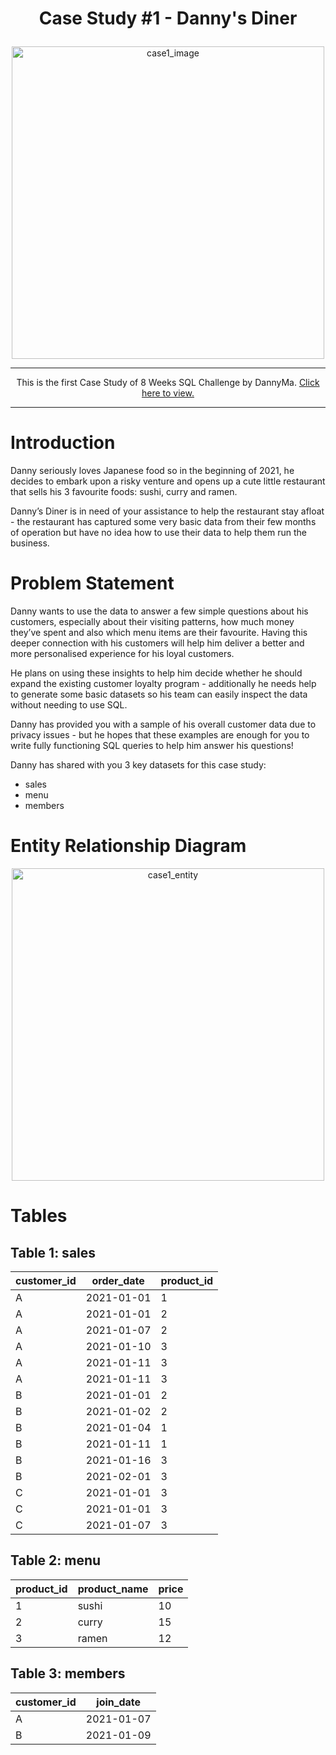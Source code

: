 <h1><p align="center"> Case Study #1 - Danny's Diner </p></h1>

<div align='center'><img src="https://8weeksqlchallenge.com/images/case-study-designs/1.png" alt="case1_image" width="500"/></div>
<hr>
<p align='center'>This is the first Case Study of 8 Weeks SQL Challenge by DannyMa.
<a href="https://8weeksqlchallenge.com/case-study-4/" rel="nofollow">Click here to view.</a>
</p>
<hr>


# Introduction
Danny seriously loves Japanese food so in the beginning of 2021, he decides to embark upon a risky venture and opens up a cute little restaurant that sells his 3 favourite foods: sushi, curry and ramen.

Danny’s Diner is in need of your assistance to help the restaurant stay afloat - the restaurant has captured some very basic data from their few months of operation but have no idea how to use their data to help them run the business.

# Problem Statement
Danny wants to use the data to answer a few simple questions about his customers, especially about their visiting patterns, how much money they’ve spent and also which menu items are their favourite. Having this deeper connection with his customers will help him deliver a better and more personalised experience for his loyal customers.

He plans on using these insights to help him decide whether he should expand the existing customer loyalty program - additionally he needs help to generate some basic datasets so his team can easily inspect the data without needing to use SQL.

Danny has provided you with a sample of his overall customer data due to privacy issues - but he hopes that these examples are enough for you to write fully functioning SQL queries to help him answer his questions!

Danny has shared with you 3 key datasets for this case study:

- sales
- menu
- members

# Entity Relationship Diagram
<div align='center'><img src="https://github.com/user-attachments/assets/c090890c-aa6d-4865-9f65-1453a609c4b4" alt='case1_entity' width='500'></div>

# Tables 
 ## Table 1: sales
 <table>
    <thead>
      <tr>
        <th>customer_id</th>
        <th>order_date</th>
        <th>product_id</th>
      </tr>
    </thead>
    <tbody>
      <tr>
        <td>A</td>
        <td>2021-01-01</td>
        <td>1</td>
      </tr>
      <tr>
        <td>A</td>
        <td>2021-01-01</td>
        <td>2</td>
      </tr>
      <tr>
        <td>A</td>
        <td>2021-01-07</td>
        <td>2</td>
      </tr>
      <tr>
        <td>A</td>
        <td>2021-01-10</td>
        <td>3</td>
      </tr>
      <tr>
        <td>A</td>
        <td>2021-01-11</td>
        <td>3</td>
      </tr>
      <tr>
        <td>A</td>
        <td>2021-01-11</td>
        <td>3</td>
      </tr>
      <tr>
        <td>B</td>
        <td>2021-01-01</td>
        <td>2</td>
      </tr>
      <tr>
        <td>B</td>
        <td>2021-01-02</td>
        <td>2</td>
      </tr>
      <tr>
        <td>B</td>
        <td>2021-01-04</td>
        <td>1</td>
      </tr>
      <tr>
        <td>B</td>
        <td>2021-01-11</td>
        <td>1</td>
      </tr>
      <tr>
        <td>B</td>
        <td>2021-01-16</td>
        <td>3</td>
      </tr>
      <tr>
        <td>B</td>
        <td>2021-02-01</td>
        <td>3</td>
      </tr>
      <tr>
        <td>C</td>
        <td>2021-01-01</td>
        <td>3</td>
      </tr>
      <tr>
        <td>C</td>
        <td>2021-01-01</td>
        <td>3</td>
      </tr>
      <tr>
        <td>C</td>
        <td>2021-01-07</td>
        <td>3</td>
      </tr>
    </tbody>
  </table>

## Table 2: menu
<table>
    <thead>
      <tr>
        <th>product_id</th>
        <th>product_name</th>
        <th>price</th>
      </tr>
    </thead>
    <tbody>
      <tr>
        <td>1</td>
        <td>sushi</td>
        <td>10</td>
      </tr>
      <tr>
        <td>2</td>
        <td>curry</td>
        <td>15</td>
      </tr>
      <tr>
        <td>3</td>
        <td>ramen</td>
        <td>12</td>
      </tr>
    </tbody>
  </table>

 ## Table 3: members
<table>
    <thead>
      <tr>
        <th>customer_id</th>
        <th>join_date</th>
      </tr>
    </thead>
    <tbody>
      <tr>
        <td>A</td>
        <td>2021-01-07</td>
      </tr>
      <tr>
        <td>B</td>
        <td>2021-01-09</td>
      </tr>
    </tbody>
  </table>
